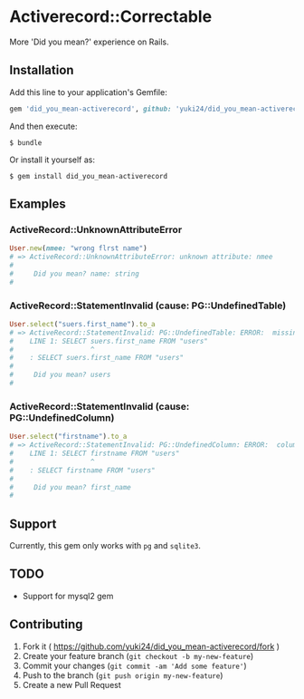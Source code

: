 # Activerecord::Correctable

More 'Did you mean?' experience on Rails.

## Installation

Add this line to your application's Gemfile:

```ruby
gem 'did_you_mean-activerecord', github: 'yuki24/did_you_mean-activerecord'
```

And then execute:

    $ bundle

Or install it yourself as:

    $ gem install did_you_mean-activerecord


## Examples

### ActiveRecord::UnknownAttributeError

```ruby
User.new(nmee: "wrong flrst name")
# => ActiveRecord::UnknownAttributeError: unknown attribute: nmee
#
#     Did you mean? name: string
#
```

### ActiveRecord::StatementInvalid (cause: PG::UndefinedTable)

```ruby
User.select("suers.first_name").to_a
# => ActiveRecord::StatementInvalid: PG::UndefinedTable: ERROR:  missing FROM-clause entry for table "suers"
#    LINE 1: SELECT suers.first_name FROM "users"
#                   ^
#    : SELECT suers.first_name FROM "users"
#
#     Did you mean? users
#
```

### ActiveRecord::StatementInvalid (cause: PG::UndefinedColumn)

```ruby
User.select("firstname").to_a
# => ActiveRecord::StatementInvalid: PG::UndefinedColumn: ERROR:  column "firstname" does not exist
#    LINE 1: SELECT firstname FROM "users"
#                   ^
#    : SELECT firstname FROM "users"
#
#     Did you mean? first_name
#
```

## Support

Currently, this gem only works with `pg` and `sqlite3`.

## TODO

  * Support for mysql2 gem

## Contributing

1. Fork it ( https://github.com/yuki24/did_you_mean-activerecord/fork )
2. Create your feature branch (`git checkout -b my-new-feature`)
3. Commit your changes (`git commit -am 'Add some feature'`)
4. Push to the branch (`git push origin my-new-feature`)
5. Create a new Pull Request
